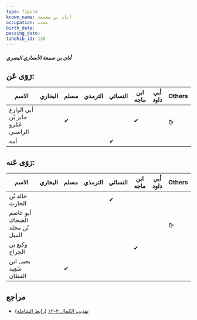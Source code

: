 ```yaml
---
type: figure
known_name: أبان بن صعصعة
occupation: محدث
birth_date:
passing_date:
tahdhib_id: 138
---
```

##### أبان بن صمعة الأنصاري البصري

## رَوَى عَن:
| الاسم                              | البخاري | مسلم | الترمذي | النسائي | ابن ماجه | أبي داود | Others |
| ---------------------------------- | ------- | ---- | ------- | ------- | -------- | -------- | ------ |
| أبي الوازع جابر بْن عَمْرو الراسبي |         | ✔    |         |         | ✔        |          | بخ     |
| أمه                                |         |      |         | ✔       |          |          |        |
## رَوَى عَنه:
| الاسم                           | البخاري | مسلم | الترمذي | النسائي | ابن ماجه | أبي داود | Others |
| ------------------------------- | ------- | ---- | ------- | ------- | -------- | -------- | ------ |
| خالد بْن الحارث                 |         |      |         | ✔       |          |          |        |
| أبو عاصم الضحاك بْن مخلد النبيل |         |      |         |         |          |          | بخ     |
| وكيع بن الجراح                  |         |      |         |         | ✔        |          |        |
| يحيى ابن سَعِيد القطان          |         | ✔    |         |         |          |          |        |
## مراجع
- [تهذيب الكمال ٢-١٢](obsidian://open?vault=Tahdhib-al-Kamal&file=Figures/١٣٨-أبان%20بن%20صمعة%20الأنصاري%20البصري) ([رابط الشاملة](https://shamela.ws/book/3722/493))